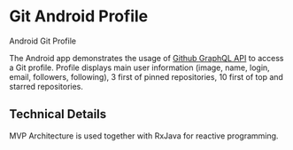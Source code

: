 # Git Android Profile
Android Git Profile

The Android app demonstrates the usage of [Github GraphQL API](https://docs.github.com/en/graphql) to access a Git profile. 
Profile displays main user information (image, name, login, email, followers, following), 3 first of pinned repositories, 10 first of top and starred repositories.

## Technical Details

MVP Architecture is used together with RxJava for reactive programming.
